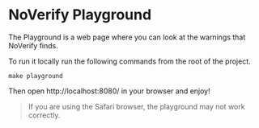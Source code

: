 # NoVerify Playground

The Playground is a web page where you can look at the warnings that NoVerify finds.

To run it locally run the following commands from the root of the project.

```shell
make playground
```

Then open http://localhost:8080/ in your browser and enjoy!

> If you are using the Safari browser, the playground may not work correctly.

